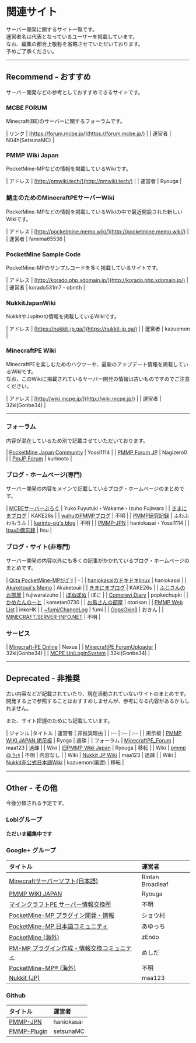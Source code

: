 # 関連サイト

サーバー開発に関するサイト一覧です。  
運営者名は代表となっているユーザーを掲載しています。  
なお、編集の都合上敬称を省略させていただいております。  
予めご了承ください。

---

## Recommend - おすすめ

サーバー開発などの参考としておすすめできるサイトです。

### MCBE FORUM

Minecraft(BE)のサーバーに関するフォーラムです。

| リンク | [https://forum.mcbe.jp/](https://forum.mcbe.jp/) |
| 運営者 | N04h(SetsunaMC) |

### PMMP Wiki Japan

PocketMine-MPなどの情報を掲載しているWikiです。

| アドレス | [http://pmwiki.tech/](http://pmwiki.tech/) |
| 運営者 | Ryouga |

### 鯖主のためのMinecraftPEサーバーWiki

PocketMine-MPなどの情報を掲載しているWikiの中で最近開設された新しいWikiです。

| アドレス | [http://pocketmine.memo.wiki/](http://pocketmine.memo.wiki/) |
| 運営者 | famima65536 |

### PocketMine Sample Code

PocketMine-MPのサンプルコードを多く掲載しているサイトです。

| アドレス | [http://korado.php.xdomain.jp/](http://korado.php.xdomain.jp/) |
| 運営者 | korado531m7・obmth |

### NukkitJapanWiki

NukkitやJupiterの情報を掲載しているWikiです。

| アドレス | [https://nukkit-jp.ga/](https://nukkit-jp.ga/) |
| 運営者 | kazuemon |

### MinecraftPE Wiki

MinecraftPEを楽しむためのハウツーや、最新のアップデート情報を掲載しているWikiです。  
なお、このWikiに掲載されているサーバー開発の情報は古いものですのでご注意ください。

| アドレス | [http://wiki.mcpe.jp/](http://wiki.mcpe.jp/) |
| 運営者 | 32ki(Gonbe34) |

---

### フォーラム

内容が混在しているため別で記載させていただいております。

| [PocketMine Japan Community](https://pmmp.mcpe-jp.com/) | Yossi1114 |
| [PMMP Forum JP](https://forum.pmmp.ga/) | Nagizero0 |
| [PmJP Forum](https://forum.pmjp.tk/) | kurimoto |

### ブログ・ホームページ(専門)

サーバー開発の内容をメインで記載しているブログ・ホームページのまとめです。

| [MCBEサーバーぶろぐ](https://minecraftbe.net/) | Yuko Fuyutuki・Wakame・Izuho Fujiwara |
| [きまにまブログ](http://www.kimanima.com/) | KAKE26s |
| [wahuのPMMPブログ](http://wahu.blog.jp/) | 不明 |
| [PMMP研究記録](http://fuwafuwamoufu.seesaa.net/) | ふわふわもうふ |
| [karinto-pg's blog](http://karinto.hatenablog.jp/) | 不明 |
| [PMMP-JPN](http://pmmp-jpn.github.io/) | haniokasai・Yossi1114 |
| [Itsuの備忘録](http://itsumemo.blog.fc2.com/page-0.html) | Itsu |

### ブログ・サイト(非専門)

サーバー開発の内容以外にも多くの記事がかかれているブログ・ホームページのまとめです。

| [Qiita PocketMine-MPｶﾃｺﾞﾘ](https://qiita.com/tags/PocketMine-MP) | - |
| [haniokasaiのドキドキlinux](http://blog.haniokasai.com/) | haniokasai |
| [Akaketouii's Memo](https://akaketouii.wordpress.com/) | Akaketouii |
| [きまにまブログ](http://www.kimanima.com/) | KAKE26s |
| [ふじさんのお部屋](https://fujisan.tk/) | fujiwaraizuho |
| [ぽぬぽぬ](https://ponu2.blogspot.jp/) | ぽに |
| [Comorevi Diary](http://blog.comorevi.net/) | popkechupki |
| [かめたんのーと](https://kametan.tokyo/blog/) | kametan0730 |
| [お鳥さんの部屋](http://otorisan.lv9.org/) | otorisan |
| [PMMP Web List](http://pmmpinko.web.fc2.com/) | inkoHK |
| [~fumi/ChangeLog](http://www.ftnk.jp/~fumi/cl/index.html) | fumi |
| [OopsOkinβ](https://oops.okin-jp.net/) | おきん |
| [MINECRAFT.SERVER-INFO.NET](https://minecraft.server-memo.net/) | 不明 |

### サービス

| [Minecraft-PE Online](https://minecraftpe.jp/pc/#/server/) | Nexus |
| [MinecraftPE ForumUploader](http://uploader.mcpe.jp/) | 32ki(Gonbe34) |
| [MCPE UniLoginSystem](https://mcpeuls.com/) | 32ki(Gonbe34) |

---

## Deprecated - 非推奨

古い内容などが記載されていたり、現在活動されていないサイトのまとめです。  
開発する上で参照することはおすすめしませんが、参考になる内容があるかもしれません。

また、サイト把握のためにも記載しています。

| ジャンル |タイトル | 運営者 | 非推奨理由 |
| :-- | :-- | :-- |
| 掲示板 | [PMMP WIKI JAPAN 掲示板](http://jbbs.shitaraba.net/netgame/14518/) | Ryoga | 過疎 |
| フォーラム | [MinecraftPE_Forum](http://mcpe.firebird.jp/forum/) | maa123 | 過疎 |
| Wiki | [旧PMMP Wiki Japan](http://seesaawiki.jp/pmmp/) | Ryouga | 移転 |
| Wiki | [pmmp @ ｳｨｷ](https://www33.atwiki.jp/pmmp/) | 不明 | 内容なし |
| Wiki | [Nukkit JP Wiki](http://mcpe.firebird.jp/nukkit) | maa123 | 過疎 |
| Wiki | [Nukkit非公式日本語Wiki](http://nukkit.memo.wiki/) | kazuemon(譲渡) | 移転 |


---

## Other - その他

今後分類される予定です。

### Lobiグループ

__ただいま編集中です__

### Google+ グループ

| タイトル | 運営者 |
| :-- | :-- |
| [Minecraftサーバーソフト(日本語)](https://plus.google.com/communities/108295862755085960302) | Rintan Broadleaf |
| [PMMP WIKI JAPAN](https://plus.google.com/communities/115198522099955985167) | Ryouga |
| [マインクラフトPE サーバー情報交換所](https://plus.google.com/communities/107423347227741863002) | 不明 |
| [PocketMine-MP プラグイン開発・情報](https://plus.google.com/communities/113114227095658540768) | ショウ村 |
| [PocketMine-MP 日本語コミュニティ](https://plus.google.com/communities/100415233543727555506) | あゆっち |
| [PocketMine (海外)](https://plus.google.com/communities/106715613772884793633) | zEndo |
| [PM-MP プラグイン作成・情報交換コミュニティ](https://plus.google.com/communities/105519048850724675257) | めしだ |
| [PocketMine-MP® (海外)](https://plus.google.com/communities/110722521495065317218) | 不明 |
| [Nukkit (JP)](https://plus.google.com/communities/103878230227205978622) | maa123 |

### Github

| タイトル | 運営者 |
| :-- | :-- |
| [PMMP-JPN](https://github.com/PMMP-JPN) | haniokasai |
| [PMMP-Plugin](https://github.com/setsunaMC/PMMP-Plugin) | setsunaMC |
